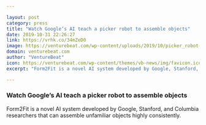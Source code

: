 ```yaml
---

layout: post
category: press
title: "Watch Google’s AI teach a picker robot to assemble objects"
date: 2019-10-31 22:26:27
link: https://vrhk.co/34mZeD0
image: https://venturebeat.com/wp-content/uploads/2019/10/picker_robot-e1572559602406.png?w=1200&strip=all
domain: venturebeat.com
author: "VentureBeat"
icon: https://venturebeat.com/wp-content/themes/vb-news/img/favicon.ico
excerpt: "Form2Fit is a novel AI system developed by Google, Stanford, and Columbia researchers that can assemble unfamiliar objects highly consistently."

---
```


### Watch Google’s AI teach a picker robot to assemble objects

Form2Fit is a novel AI system developed by Google, Stanford, and Columbia researchers that can assemble unfamiliar objects highly consistently.